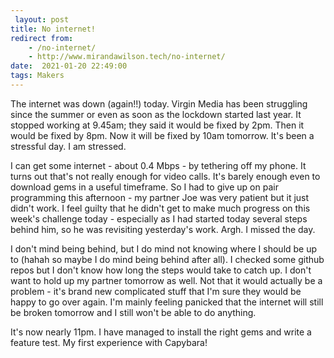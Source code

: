 ```yaml
---
 layout: post
title: No internet!
redirect from:
    - /no-internet/
    - http://www.mirandawilson.tech/no-internet/
date:  2021-01-20 22:49:00
tags: Makers
---
```

The internet was down (again!!) today. Virgin Media has been struggling since the summer or even as soon as the lockdown started last year. It stopped working at 9.45am; they said it would be fixed by 2pm. Then it would be fixed by 8pm. Now it will be fixed by 10am tomorrow. It's been a stressful day. I am stressed.

I can get some internet - about 0.4 Mbps - by tethering off my phone. It turns out that's not really enough for video calls. It's barely enough even to download gems in a useful timeframe. So I had to give up on pair programming this afternoon - my partner Joe was very patient but it just didn't work. I feel guilty that he didn't get to make much progress on this week's challenge today - especially as I had started today several steps behind him, so he was revisiting yesterday's work. Argh. I missed the day.

I don't mind being behind, but I do mind not knowing where I should be up to (hahah so maybe I do mind being behind after all). I checked some github repos but I don't know how long the steps would take to catch up. I don't want to hold up my partner tomorrow as well. Not that it would actually be a problem - it's brand new complicated stuff that I'm sure they would be happy to go over again. I'm mainly feeling panicked that the internet will still be broken tomorrow and I still won't be able to do anything.

It's now nearly 11pm. I have managed to install the right gems and write a feature test. My first experience with Capybara!
